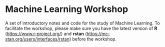 # Machine Learning Workshop
A set of introductory notes and code for the study of Machine Learning. 
To facilitate the workshop, please make sure you have the latest version of **R** (https://www.r-project.org/) and  **rstan** (https://mc-stan.org/users/interfaces/rstan) before the workshop.
